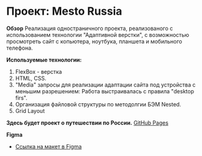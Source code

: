 # Проект: Mesto Russia

**Обзор**
Реализация одностраничного проекта, реализованого с использованием технологии "Адаптивной верстки", с возможностью просмотреть сайт с копьютера, ноутбука, планшета и мобильного телефона.

**Используемые технологии:**
1. FlexBox - верстка
2. HTML, CSS.
3. "Media" запросы для реализации адаптации сайта под устройства с меньшим разрешением: Работа выстраивалась с правила "desktop firs".
4. Организация файловой структуры по методолгии БЭМ Nested.
5. Grid Layout

**Здесь будет проект о путешествии по России.**
[GitHub Pages](https://seliverstovdanila.github.io/mesto-project/)

**Figma**

* [Ссылка на макет в Figma](https://www.figma.com/file/2cn9N9jSkmxD84oJik7xL7/JavaScript.-Sprint-4?type=design&node-id=28212-2&t=ITaODHDSDvKpx07x-0)
